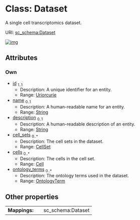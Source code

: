 
# Class: Dataset

A single cell transcriptomics dataset.

URI: [sc_schema:Dataset](https://w3id.org/single-cell-schema/Dataset)


[![img](https://yuml.me/diagram/nofunky;dir:TB/class/[OntologyTerm],[OntologyTerm]<ontology_terms%200..*-%20[Dataset&#124;id:uriorcurie;name:string%20%3F;description:string%20%3F],[Cell]<cells%200..*-++[Dataset],[CellSet]<cell_sets%200..*-%20[Dataset],[CellSet],[Cell])](https://yuml.me/diagram/nofunky;dir:TB/class/[OntologyTerm],[OntologyTerm]<ontology_terms%200..*-%20[Dataset&#124;id:uriorcurie;name:string%20%3F;description:string%20%3F],[Cell]<cells%200..*-++[Dataset],[CellSet]<cell_sets%200..*-%20[Dataset],[CellSet],[Cell])

## Attributes


### Own

 * [id](id.md)  <sub>1..1</sub>
     * Description: A unique identifier for an entity.
     * Range: [Uriorcurie](types/Uriorcurie.md)
 * [name](name.md)  <sub>0..1</sub>
     * Description: A human-readable name for an entity.
     * Range: [String](types/String.md)
 * [description](description.md)  <sub>0..1</sub>
     * Description: A human-readable description of an entity.
     * Range: [String](types/String.md)
 * [cell_sets](cell_sets.md)  <sub>0..\*</sub>
     * Description: The cell sets in the dataset.
     * Range: [CellSet](CellSet.md)
 * [cells](cells.md)  <sub>0..\*</sub>
     * Description: The cells in the cell set.
     * Range: [Cell](Cell.md)
 * [ontology_terms](ontology_terms.md)  <sub>0..\*</sub>
     * Description: The ontology terms used in the dataset.
     * Range: [OntologyTerm](OntologyTerm.md)

## Other properties

|  |  |  |
| --- | --- | --- |
| **Mappings:** | | sc_schema:Dataset |